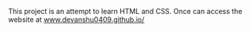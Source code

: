 This project is an attempt to learn HTML and CSS.
Once can access the website at www.devanshu0409.github.io/
